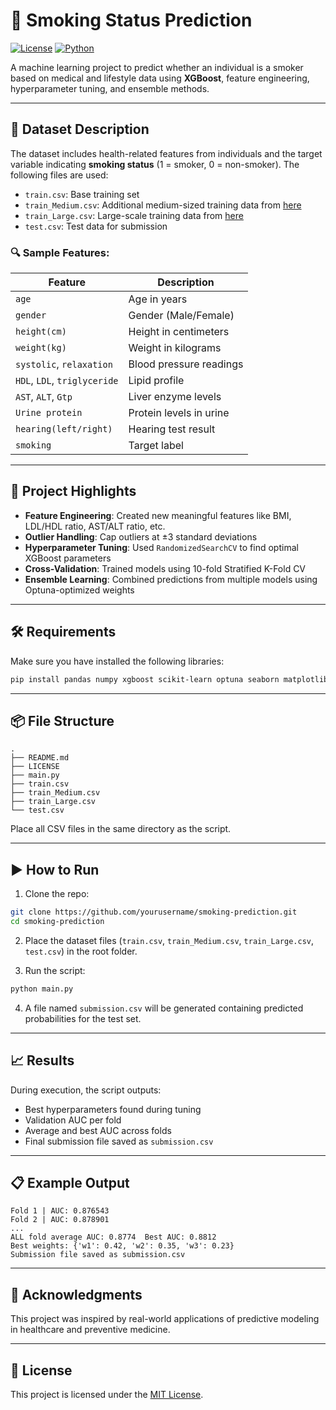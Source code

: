 # 🚬 Smoking Status Prediction

[![License](https://img.shields.io/badge/license-MIT-blue.svg)](LICENSE)
[![Python](https://img.shields.io/badge/python-3.8%2B-brightgreen.svg)](#)

A machine learning project to predict whether an individual is a smoker based on medical and lifestyle data using **XGBoost**, feature engineering, hyperparameter tuning, and ensemble methods.

---

## 📁 Dataset Description

The dataset includes health-related features from individuals and the target variable indicating **smoking status** (1 = smoker, 0 = non-smoker). The following files are used:

- `train.csv`: Base training set
- `train_Medium.csv`: Additional medium-sized training data from [here](https://www.kaggle.com/datasets/gauravduttakiit/smoker-status-prediction-using-biosignals)
- `train_Large.csv`: Large-scale training data from [here](https://www.kaggle.com/c/playground-series-s3e24/data)
- `test.csv`: Test data for submission

### 🔍 Sample Features:
| Feature | Description |
|--------|-------------|
| `age` | Age in years |
| `gender` | Gender (Male/Female) |
| `height(cm)` | Height in centimeters |
| `weight(kg)` | Weight in kilograms |
| `systolic`, `relaxation` | Blood pressure readings |
| `HDL`, `LDL`, `triglyceride` | Lipid profile |
| `AST`, `ALT`, `Gtp` | Liver enzyme levels |
| `Urine protein` | Protein levels in urine |
| `hearing(left/right)` | Hearing test result |
| `smoking` | Target label |

---

## 🧠 Project Highlights

- **Feature Engineering**: Created new meaningful features like BMI, LDL/HDL ratio, AST/ALT ratio, etc.
- **Outlier Handling**: Cap outliers at ±3 standard deviations
- **Hyperparameter Tuning**: Used `RandomizedSearchCV` to find optimal XGBoost parameters
- **Cross-Validation**: Trained models using 10-fold Stratified K-Fold CV
- **Ensemble Learning**: Combined predictions from multiple models using Optuna-optimized weights

---

## 🛠️ Requirements

Make sure you have installed the following libraries:

```bash
pip install pandas numpy xgboost scikit-learn optuna seaborn matplotlib
```

---

## 📦 File Structure

```
.
├── README.md
├── LICENSE
├── main.py
├── train.csv
├── train_Medium.csv
├── train_Large.csv
└── test.csv
```

Place all CSV files in the same directory as the script.

---

## ▶️ How to Run

1. Clone the repo:

```bash
git clone https://github.com/yourusername/smoking-prediction.git
cd smoking-prediction
```

2. Place the dataset files (`train.csv`, `train_Medium.csv`, `train_Large.csv`, `test.csv`) in the root folder.

3. Run the script:

```bash
python main.py
```

4. A file named `submission.csv` will be generated containing predicted probabilities for the test set.

---

## 📈 Results

During execution, the script outputs:

- Best hyperparameters found during tuning
- Validation AUC per fold
- Average and best AUC across folds
- Final submission file saved as `submission.csv`

---

## 📋 Example Output

```
Fold 1 | AUC: 0.876543
Fold 2 | AUC: 0.878901
...
ALL fold average AUC: 0.8774  Best AUC: 0.8812
Best weights: {'w1': 0.42, 'w2': 0.35, 'w3': 0.23}
Submission file saved as submission.csv
```

---

## 🤝 Acknowledgments

This project was inspired by real-world applications of predictive modeling in healthcare and preventive medicine.

---

## 📄 License

This project is licensed under the [MIT License](LICENSE).
